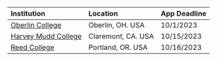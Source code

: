 | **Institution** | **Location** | **App Deadline** |
| :----       | :---       | :--- |
| [Oberlin College](#oberlin-cs) | Oberlin, OH. USA | 10/1/2023 |
| [Harvey Mudd College](#hmc-cs) | Claremont, CA. USA | 10/15/2023 |
| [Reed College](#reed) | Portland, OR. USA | 10/16/2023 |
